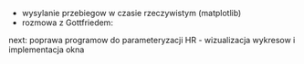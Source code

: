 - wysylanie przebiegow w czasie rzeczywistym (matplotlib)
- rozmowa z Gottfriedem:






next:
poprawa programow do parameteryzacji
HR - wizualizacja wykresow i implementacja okna